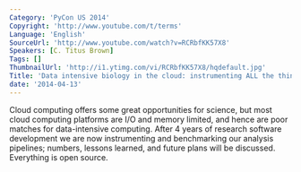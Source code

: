 ```yaml
---
Category: 'PyCon US 2014'
Copyright: 'http://www.youtube.com/t/terms'
Language: 'English'
SourceUrl: 'http://www.youtube.com/watch?v=RCRbfKK57X8'
Speakers: [C. Titus Brown]
Tags: []
ThumbnailUrl: 'http://i1.ytimg.com/vi/RCRbfKK57X8/hqdefault.jpg'
Title: 'Data intensive biology in the cloud: instrumenting ALL the things'
date: '2014-04-13'
---
```

Cloud computing offers some great opportunities for science, but most cloud computing platforms are I/O and memory limited, and hence are poor matches for data-intensive computing. After 4 years of research software development we are now instrumenting and benchmarking our analysis pipelines; numbers, lessons learned, and future plans will be discussed. Everything is open source.
